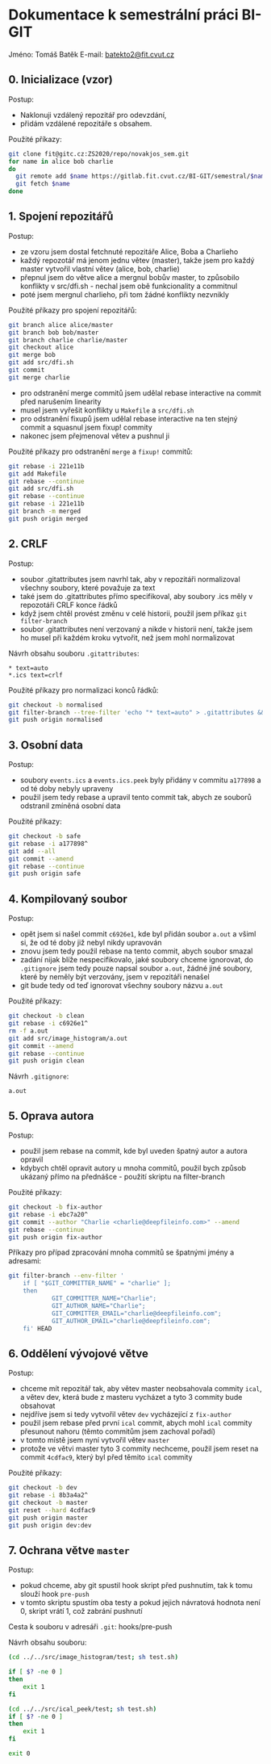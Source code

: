 # Dokumentace k semestrální práci BI-GIT

Jméno: Tomáš Batěk
E-mail: batekto2@fit.cvut.cz

## 0. Inicializace (vzor)
Postup:
- Naklonuji vzdálený repozitář pro odevzdání,
- přidám vzdálené repozitáře s obsahem.

Použité příkazy:
```sh
git clone fit@gitc.cz:ZS2020/repo/novakjos_sem.git
for name in alice bob charlie
do
  git remote add $name https://gitlab.fit.cvut.cz/BI-GIT/semestral/$name.git
  git fetch $name
done
```

## 1. Spojení repozitářů
Postup:

- ze vzoru jsem dostal fetchnuté repozitáře Alice, Boba a Charlieho
- každý repozotář má jenom jednu větev (master), takže jsem pro každý master vytvořil vlastní větev (alice, bob, charlie)
- přepnul jsem do větve alice a mergnul bobův master, to způsobilo konflikty v src/dfi.sh - nechal jsem obě funkcionality a commitnul
- poté jsem mergnul charlieho, při tom žádné konflikty nezvnikly

Použité příkazy pro spojení repozitářů:
```sh
git branch alice alice/master
git branch bob bob/master
git branch charlie charlie/master
git checkout alice
git merge bob
git add src/dfi.sh
git commit
git merge charlie
```
- pro odstranění merge commitů jsem udělal rebase interactive na commit před narušením linearity
- musel jsem vyřešit konflikty u `Makefile` a `src/dfi.sh`
- pro odstranění fixupů jsem udělal rebase interactive na ten stejný commit a squasnul jsem fixup! commity
- nakonec jsem přejmenoval větev a pushnul ji

Použité příkazy pro odstranění `merge` a `fixup!` commitů:
```sh
git rebase -i 221e11b
git add Makefile
git rebase --continue
git add src/dfi.sh
git rebase --continue
git rebase -i 221e11b
git branch -m merged
git push origin merged
```


## 2. CRLF
Postup:

- soubor .gitattributes jsem navrhl tak, aby v repozitáři normalizoval všechny soubory, které považuje za text
- také jsem do .gitattributes přímo specifikoval, aby soubory .ics měly v repozotáři CRLF konce řádků
- když jsem chtěl provést změnu v celé historii, použil jsem příkaz `git filter-branch`
- soubor .gitattributes není verzovaný a nikde v historii není, takže jsem ho musel při každém kroku vytvořit,
než jsem mohl normalizovat

Návrh obsahu souboru `.gitattributes`:
```
* text=auto
*.ics text=crlf
```

Použité příkazy pro normalizaci konců řádků:
```sh
git checkout -b normalised
git filter-branch --tree-filter 'echo "* text=auto" > .gitattributes && echo "*.ics text=crlf" >> .gitattributes && git add --renormalize . && rm -f .gitattributes'
git push origin normalised
```

## 3. Osobní data
Postup:

- soubory `events.ics` a `events.ics.peek` byly přidány v commitu `a177898` a od té doby nebyly upraveny
- použil jsem tedy rebase a upravil tento commit tak, abych ze souborů odstranil zmíněná osobní data


Použité příkazy:
```sh
git checkout -b safe
git rebase -i a177898^
git add --all
git commit --amend
git rebase --continue
git push origin safe
```

## 4. Kompilovaný soubor
Postup:

- opět jsem si našel commit `c6926e1`, kde byl přidán soubor `a.out` a všiml si, že od té doby již nebyl nikdy upravován
- znovu jsem tedy použil rebase na tento commit, abych soubor smazal
- zadání nijak blíže nespecifikovalo, jaké soubory chceme ignorovat, do `.gitignore` jsem tedy pouze napsal soubor `a.out`,
žádné jiné soubory, které by neměly být verzovány, jsem v repozitáři nenašel
- git bude tedy od teď ignorovat všechny soubory názvu `a.out`

Použité příkazy:
```sh
git checkout -b clean
git rebase -i c6926e1^
rm -f a.out
git add src/image_histogram/a.out
git commit --amend
git rebase --continue
git push origin clean
```

Návrh `.gitignore`:
```
a.out
```

## 5. Oprava autora
Postup:

- použil jsem rebase na commit, kde byl uveden špatný autor a autora opravil
- kdybych chtěl opravit autory u mnoha commitů, použil bych způsob ukázaný přímo na přednášce - použití skriptu na filter-branch

Použité příkazy:
```sh
git checkout -b fix-author
git rebase -i ebc7a20^
git commit --author "Charlie <charlie@deepfileinfo.com>" --amend
git rebase --continue
git push origin fix-author
```

Příkazy pro případ zpracování mnoha commitů se špatnými jmény a adresami:
```sh
git filter-branch --env-filter '
    if [ "$GIT_COMMITTER_NAME" = "charlie" ];
    then
            GIT_COMMITTER_NAME="Charlie";
            GIT_AUTHOR_NAME="Charlie";
            GIT_COMMITTER_EMAIL="charlie@deepfileinfo.com";
            GIT_AUTHOR_EMAIL="charlie@deepfileinfo.com";
	fi' HEAD
```

## 6. Oddělení vývojové větve
Postup:

- chceme mít repozitář tak, aby větev master neobsahovala commity `ical`, a větev dev, která bude z masteru vycházet a tyto 3 commity bude obsahovat
- nejdříve jsem si tedy vytvořil větev `dev` vycházející z `fix-author`
- použil jsem rebase před první `ical` commit, abych mohl `ical` commity přesunout nahoru (těmto commitům jsem zachoval pořadí)
- v tomto místě jsem nyní vytvořil větev `master`
- protože ve větvi master tyto 3 commity nechceme, použil jsem reset na commit `4cdfac9`, který byl před těmito `ical` commity


Použité příkazy:
```sh
git checkout -b dev
git rebase -i 8b3a4a2^
git checkout -b master
git reset --hard 4cdfac9
git push origin master
git push origin dev:dev
```

## 7. Ochrana větve `master`
Postup:

- pokud chceme, aby git spustil hook skript před pushnutím, tak k tomu slouží hook `pre-push`
- v tomto skriptu spustím oba testy a pokud jejich návratová hodnota není 0, skript vrátí 1, což zabrání pushnutí

Cesta k souboru v adresáři `.git`: hooks/pre-push

Návrh obsahu souboru:
```sh
(cd ../../src/image_histogram/test; sh test.sh)

if [ $? -ne 0 ]
then
	exit 1
fi

(cd ../../src/ical_peek/test; sh test.sh)
if [ $? -ne 0 ]
then
	exit 1
fi

exit 0
```
